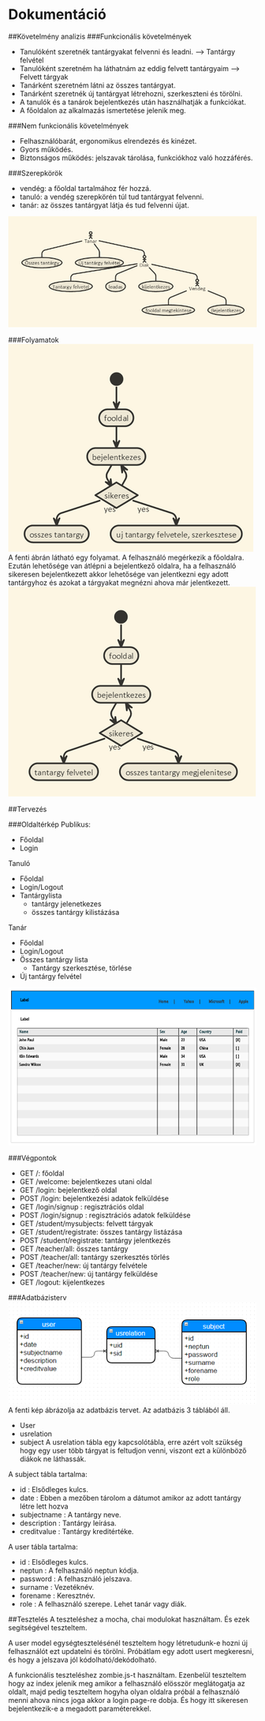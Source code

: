 # Dokumentáció

##Követelmény analizis
###Funkcionális követelmények
- Tanulóként szeretnék tantárgyakat felvenni és leadni. --> Tantárgy felvétel
- Tanulóként szeretném ha láthatnám az eddig felvett tantárgyaim --> Felvett tárgyak
- Tanárként szeretném látni az összes tantárgyat.
- Tanárként szeretnék új tantárgyat létrehozni, szerkeszteni és törölni.
- A tanulók és a tanárok bejelentkezés után használhatják a funkciókat.
- A főoldalon az alkalmazás ismertetése jelenik meg.

###Nem funkcionális követelmények
- Felhasználóbarát, ergonomikus elrendezés és kinézet.
- Gyors működés.
- Biztonságos működés: jelszavak tárolása, funkciókhoz való hozzáférés.

###Szerepkörök

- vendég: a főoldal tartalmához fér hozzá.
- tanuló: a vendég szerepkörén túl tud tantárgyat felvenni.
- tanár: az összes tantárgyat látja és tud felvenni újat.

![Kép felirata](docs/images/elsokep.PNG)

###Folyamatok
![Kép felirata](docs/images/masodikkep.PNG)
A fenti ábrán látható egy folyamat. A felhasználó megérkezik a főoldalra. Ezután lehetősége van átlépni a bejelentkező oldalra, ha a felhasználó sikeresen bejelentkezett akkor lehetősége van jelentkezni egy adott tantárgyhoz és azokat a tárgyakat megnézni ahova már jelentkezett.
![Kép felirata](docs/images/harmadikkep.PNG)

##Tervezés

###Oldaltérkép
Publikus:

- Főoldal
- Login

Tanuló

- Főoldal
- Login/Logout
- Tantárgylista
    + tantárgy jelenetkezes
    + összes tantárgy kilistázása

Tanár

- Főoldal
- Login/Logout
- Összes tantárgy lista
    + Tantárgy szerkesztése, törlése
- Új tantárgy felvétel

![Kép felirata](docs/images/negyedikkep.PNG)

###Végpontok

- GET /: főoldal
- GET /welcome: bejelentkezes utani oldal
- GET /login: bejelentkező oldal
- POST /login: bejelentkezési adatok felküldése
- GET /login/signup : regisztrációs oldal
- POST /login/signup : regisztrációs adatok felküldése
- GET /student/mysubjects: felvett tárgyak
- GET /student/registrate: összes tantárgy listázása
- POST /student/registrate: tantárgy jelentkezés
- GET /teacher/all: összes tantárgy
- POST /teacher/all: tantárgy szerkesztés törlés
- GET /teacher/new: új tantárgy felvétele
- POST /teacher/new: új tantárgy felküldése
- GET /logout: kijelentkezes

###Adatbázisterv
![Kép felirata](docs/images/otodikkep.PNG)
A fenti kép ábrázolja az adatbázis tervet. Az adatbázis 3 táblából áll.
- User
- usrelation
- subject
A usrelation tábla egy kapcsolótábla, erre azért volt szükség hogy egy user több tárgyat is feltudjon venni, viszont ezt a különböző diákok ne láthassák.

A subject tábla tartalma:
- id : Elsődleges kulcs.
- date : Ebben a mezőben tárolom a dátumot amikor az adott tantárgy létre lett hozva
- subjectname : A tantárgy neve.
- description : Tantárgy leírása.
- creditvalue : Tantárgy kreditértéke.

A user tábla tartalma:
- id : Elsődleges kulcs.
- neptun : A felhasználó neptun kódja.
- password : A felhasználó jelszava.
- surname : Vezetéknév.
- forename : Keresztnév.
- role : A felhasználó szerepe. Lehet tanár vagy diák.

##Tesztelés
A teszteléshez a mocha, chai modulokat használtam. És ezek segitségével teszteltem.

A user model egységtesztelésénél teszteltem hogy létretudunk-e hozni új felhasználót ezt updatelni és törölni.
Próbátlam egy adott usert megkeresni, és hogy a jelszava jól kódolható/dekódolható.

A funkcionális teszteléshez zombie.js-t használtam.
Ezenbelül teszteltem hogy az index jelenik meg amikor a felhasználó elösször meglátogatja az oldalt,
majd pedig teszteltem hogyha olyan oldalra próbál a felhasználó menni ahova nincs joga akkor a login page-re dobja.
És hogy itt sikeresen bejelentkezik-e a megadott paraméterekkel.
